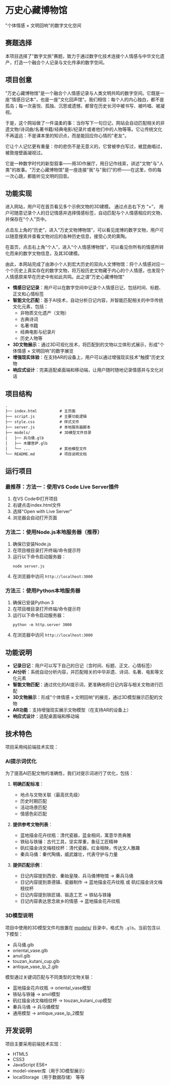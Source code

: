 # 万史心藏博物馆

"个体情感 × 文明回响"的数字文化空间

## 赛题选择

本项目选择了"数字文旅"赛题，致力于通过数字化技术连接个人情感与中华文化遗产，打造一个融合个人记录与文化传承的数字空间。

## 项目创意

"万史心藏博物馆"是一个融合个人情感记录与人类文明共鸣的数字空间。它既是一座"情感日记本"，也是一座"文化回声馆"。我们相信：每个人的内心独白，都不是孤岛；每一次喜悦、孤独、沉思或遗憾，都曾在历史长河中被书写、被吟唱、被凝视。

于是，这个网站做了一件温柔的事：当你写下一句日记，网站会自动匹配相关的非遗文物/诗词曲/名著书籍/经典电影/纪录片或者他们中的人物等等。它让传统文化不再遥远：不是课本里的知识点，而是能回应你心情的"老友"。

它让个人记忆更有重量：你的悲伤不是无意义的，它曾被李白写过，被昆曲唱过，被敦煌壁画凝视过。

它是一种数字时代的新型叙事——用3D作展厅，用日记作线索，讲述"文物"与"人类"的故事。"万史心藏博物馆"是一座连接"我"与"我们"的桥——在这里，你的每一次心跳，都能听见文明的回音。

## 功能实现

进入网站，用户可在首页看见多个示例文物的3D建模。
通过点击右下方 “+”， 用户可随意记录个人的日记情感并选择情感标签，自动匹配与个人情感相应的文物，并保存在“个人”页中。

点击左上角的“历史”，进入“万史文物博物馆”，可以看见庞博的数字文物，用户可以随意搜索并查看文物对应的各种历史信息，接受心灵的熏陶。

在首页，点击右上角“个人”，进入“个人情感博物馆”，可以看见你所有的情感所转化而来的数字文物信息，及其3D建模。

由此，本网站完成了由渺小个人到宏大历史的双向人文博物馆：将个人情感对应一个个历史上真实存在的数字文物，将万般历史文物藏于内心的个人情感，也发现个人情感原来早在历史中有如此共鸣。此之谓“万史心藏博物馆”

- **情感日记记录**：用户可以在数字空间中记录个人情感日记，包括时间、标题、正文和心情标签
- **智能文化匹配**：基于AI技术，自动分析日记内容，并智能匹配相关的中华传统文化元素，包括：
  - 非物质文化遗产（文物）
  - 古典诗词
  - 名著书籍
  - 经典电影与纪录片
  - 历史人物等
- **3D文物展示**：通过3D可视化技术，将匹配到的文物以立体形式展示，形成"个体情感 × 文明回响"的数字展览
- **增强现实体验**：在支持AR的设备上，用户可以通过增强现实技术"触摸"历史文物
- **响应式设计**：完美适配桌面端和移动端，让用户随时随地记录情感并与文化对话

## 项目结构

```
.
├── index.html          # 主页面
├── script.js           # 主要功能逻辑
├── style.css           # 样式文件
├── server.js           # 本地服务器脚本
├── models/             # 3D模型文件目录
│   ├── 兵马俑.glb
│   ├── 木雕菩萨.glb
│   └── ...             # 其他模型文件
└── README.md           # 项目说明文档
```

## 运行项目

### 最推荐：方法一：使用VS Code Live Server插件

1. 在VS Code中打开项目
2. 右键点击index.html文件
3. 选择"Open with Live Server"
4. 浏览器会自动打开页面

### 方法二：使用Node.js本地服务器（推荐）

1. 确保已安装Node.js
2. 在项目根目录打开终端/命令提示符
3. 运行以下命令启动服务器：
   ```
   node server.js
   ```
4. 在浏览器中访问 `http://localhost:3000`

### 方法三：使用Python本地服务器

1. 确保已安装Python 3
2. 在项目根目录打开终端/命令提示符
3. 运行以下命令启动服务器：
   ```
   python -m http.server 3000
   ```
4. 在浏览器中访问 `http://localhost:3000`



## 功能说明

- **记录日记**：用户可以写下自己的日记（含时间、标题、正文、心情标签）
- **AI分析**：系统自动分析内容，并匹配相关的中华非遗、诗词、名著、电影等文化元素
- **智能文物匹配**：通过优化的AI提示词，更准确地将日记内容与相关文物进行匹配
- **3D文物展示**：形成"个体情感 × 文明回响"的展览，通过3D模型展示匹配的文物
- **AR功能**：支持增强现实展示文物模型（在支持AR的设备上）
- **响应式设计**：适配桌面端和移动端

## 技术特色

项目采用纯前端技术实现：

### AI提示词优化

为了提高AI匹配文物的准确性，我们对提示词进行了优化，包括：

1. **明确匹配标准**：
   - 地点与文物关联（最高优先级）
   - 历史时期匹配
   - 活动场景匹配
   - 情感色彩匹配

2. **提供参考文物列表**：
   - 蓝地描金花卉纹瓶：清代瓷器，蓝金相间，寓意华贵典雅
   - 铁砧与铁锤：古代工具，坚实厚重，象征工匠精神
   - 矾红描金诗文梅枝纹杯：清代瓷器，红金相映，传达文人雅趣
   - 秦兵马俑：秦代陶俑，威武雄壮，代表守护与力量

3. **提供匹配示例**：
   - 日记内容提到西安、秦始皇陵、兵马俑博物馆 → 秦兵马俑
   - 日记内容提到景德镇、瓷器制作 → 蓝地描金花卉纹瓶 或 矾红描金诗文梅枝纹杯
   - 日记内容提到铁匠铺、锻造工艺 → 铁砧与铁锤
   - 日记内容表达思念故乡的情感 → 蓝地描金花卉纹瓶

### 3D模型说明

项目中使用的3D模型文件均放置在 [models/](file:///d%3A/%E4%80%8D%E5%8F%B2%E5%BF%83%E8%97%8F%E5%8D%9A%E7%89%A9%E9%A6%86/models/) 目录中，格式为 `.glb`。当前包含以下模型：

- 兵马俑.glb
- oriental_vase.glb
- anvil.glb
- touzan_kutani_cup.glb
- antique_vase_lp_2.glb

模型通过关键词匹配与不同类型的文物关联：

- 蓝地描金花卉纹瓶 → oriental_vase模型
- 铁砧与铁锤 → anvil模型
- 矾红描金诗文梅枝纹杯 → touzan_kutani_cup模型
- 秦兵马俑 → 兵马俑模型
- 通用模型 → antique_vase_lp_2模型

## 开发说明

项目主要采用前端技术实现：
- HTML5
- CSS3
- JavaScript ES6+
- model-viewer库（用于3D模型展示）
- localStorage（用于数据存储）
等等

